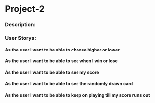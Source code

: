 # Project-2

### Description:

### User Storys:
  
 #### As the user I want to be able to choose higher or lower 
 #### As the user I want to be able to see when I win or lose
  
 #### As the user I want to be able to see my score 
  
 #### As the user I want to be able to see the randomly drawn card
  
 #### As the user I want to be able to keep on playing till my score runs out
